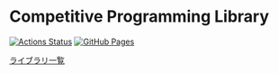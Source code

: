 # Competitive Programming Library

[![Actions Status](https://github.com/Hee-San/Competitive-Programming-Library/workflows/verify/badge.svg)](https://github.com/Hee-San/Competitive-Programming-Library/actions) 
[![GitHub Pages](https://img.shields.io/static/v1?label=GitHub+Pages&message=+&color=brightgreen&logo=github)](https://hee-san.github.io/Competitive-Programming-Library/) 

[ライブラリ一覧](https://hee-san.github.io/Competitive-Programming-Library/)

<!-- 
## Verification

```
oj-verify run
```
 -->